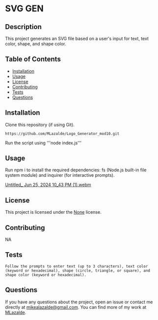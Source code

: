 # SVG GEN

## Description

This project generates an SVG file based on a user's input for text, text color, shape, and shape color.

## Table of Contents

- [Installation](#installation)
- [Usage](#usage)
- [License](#license)
- [Contributing](#contributing)
- [Tests](#tests)
- [Questions](#questions)

## Installation

Clone this repository (if using Git).

```
https://github.com/MLazalde/Logo_Generator_mod10.git
```

Run the script using '''node index.js'''

## Usage

Run npm i to install the required dependencies: fs (Node.js built-in file system module) and inquirer (for interactive prompts).

[Untitled_ Jun 25, 2024 10_43 PM (1).webm]()

## License

This project is licensed under the [None]() license.

## Contributing

NA

## Tests

```
Follow the prompts to enter text (up to 3 characters), text color (keyword or hexadecimal), shape (circle, triangle, or square), and shape color (keyword or hexadecimal).
```

## Questions

If you have any questions about the project, open an issue or contact me directly at mikealazalde@gmail.com. You can find more of my work at [MLazalde](https://github.com/MLazalde).